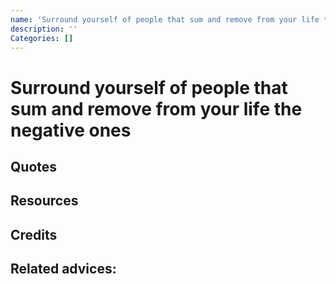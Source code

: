 ```yaml
---
name: 'Surround yourself of people that sum and remove from your life the negative ones'
description: ''
Categories: []
---
```

# Surround yourself of people that sum and remove from your life the negative ones

## Quotes

## Resources

## Credits

## Related advices:

